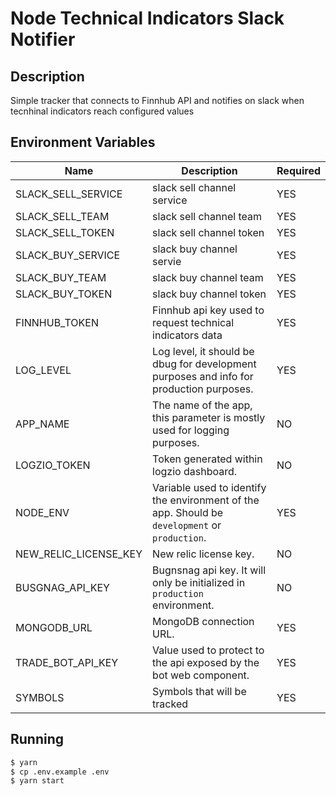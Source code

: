 # Node Technical Indicators Slack Notifier

## Description

Simple tracker that connects to Finnhub API and notifies on slack when tecnhinal indicators reach configured values

## Environment Variables

| Name                  | Description                                                                                    | Required |
|-----------------------|------------------------------------------------------------------------------------------------|----------|
| SLACK_SELL_SERVICE    | slack sell channel service                                                                     | YES      |
| SLACK_SELL_TEAM       | slack sell channel team                                                                        | YES      |
| SLACK_SELL_TOKEN      | slack sell channel token                                                                       | YES      |
| SLACK_BUY_SERVICE     | slack buy channel servie                                                                       | YES      |
| SLACK_BUY_TEAM        | slack buy channel team                                                                         | YES      |
| SLACK_BUY_TOKEN       | slack buy channel token                                                                        | YES      |
| FINNHUB_TOKEN         | Finnhub api key used to request technical indicators data                                      | YES      |
| LOG_LEVEL             | Log level, it should be dbug for development purposes and info for production purposes.        | YES      |
| APP_NAME              | The name of the app, this parameter is mostly used for logging purposes.                       | NO       |
| LOGZIO_TOKEN          | Token generated within logzio dashboard.                                                       | NO       |
| NODE_ENV              | Variable used to identify the environment of the app. Should be `development` or `production`. | YES      |
| NEW_RELIC_LICENSE_KEY | New relic license key.                                                                         | NO       |
| BUSGNAG_API_KEY       | Bugnsnag api key. It will only be initialized in `production` environment.                     | NO       |
| MONGODB_URL           | MongoDB connection URL.                                                                        | YES      |
| TRADE_BOT_API_KEY     | Value used to protect to the api exposed by the bot web component.                             | YES      |
| SYMBOLS               | Symbols that will be tracked                                                                   | YES      |                                                    

## Running

```sh
$ yarn
$ cp .env.example .env
$ yarn start
```
